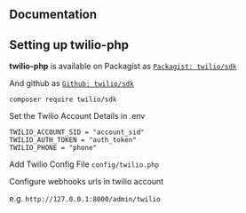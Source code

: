 ## Documentation 
## Setting up twilio-php

**twilio-php** is available on Packagist as 
[`Packagist: twilio/sdk`](https://packagist.org/packages/twilio/sdk) 

And github as [`Github: twilio/sdk`](https://github.com/twilio/twilio-php)
```
composer require twilio/sdk
```
Set the Twilio Account Details in .env
```
TWILIO_ACCOUNT_SID = "account_sid"
TWILIO_AUTH_TOKEN = "auth_token"
TWILIO_PHONE = "phone"
```

Add Twilio Config File  ```config/twilio.php```

Configure webhooks urls in twilio account

e.g. ```http://127.0.0.1:8000/admin/twilio```
